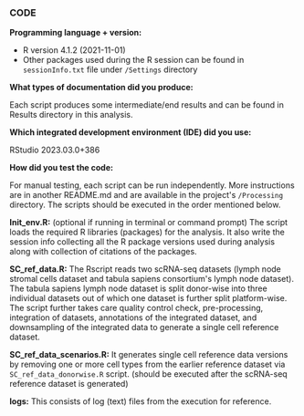 ### CODE


**Programming language + version:**

- R version 4.1.2 (2021-11-01)
- Other packages used during the R session can be found in `sessionInfo.txt` file under `/Settings` directory


**What types of documentation did you produce:**

Each script produces some intermediate/end results and can be found in Results directory in this analysis.

**Which integrated development environment (IDE) did you use:**

RStudio 2023.03.0+386

**How did you test the code:**

For manual testing, each script can be run independently. More instructions are in another README.md and are available in the project's `/Processing` directory. The scripts should be executed in the order mentioned below.

**Init_env.R:** (optional if running in terminal or command prompt) The script loads the required R libraries (packages) for the analysis. It also write the session info collecting all the R package versions used during analysis along with collection of citations of the packages. 


**SC\_ref\_data.R:** The Rscript reads two scRNA-seq datasets (lymph node stromal cells dataset and tabula sapiens consortium's lymph node dataset). The tabula sapiens lymph node dataset is split donor-wise into three individual datasets out of which one dataset is further split platform-wise. The script further takes care quality control check, pre-processing, integration of datasets, annotations of the integrated dataset, and downsampling of the integrated data to generate a single cell reference dataset.

**SC\_ref\_data_scenarios.R:** It generates single cell reference data versions by removing one or more cell types from the earlier reference dataset via `SC_ref_data_donorwise.R` script. (should be executed after the scRNA-seq reference dataset is generated) 

**logs:** This consists of log (text) files from the execution for reference.